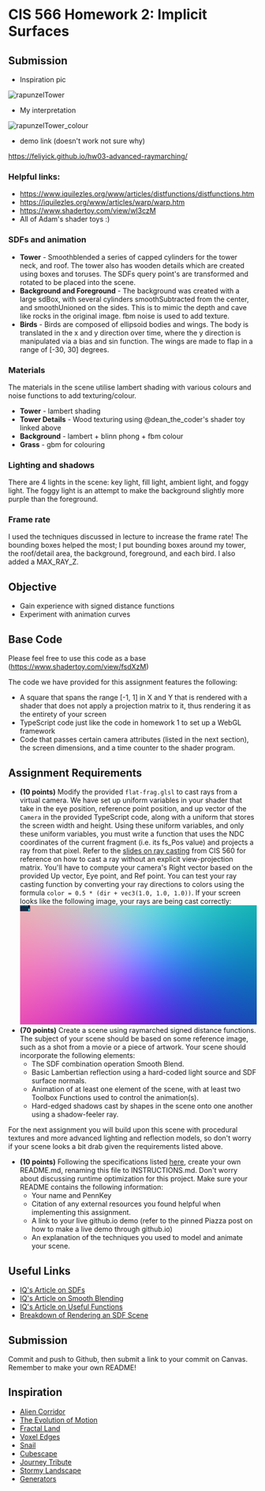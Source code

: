 # CIS 566 Homework 2: Implicit Surfaces

## Submission

- Inspiration pic

![rapunzelTower](https://user-images.githubusercontent.com/59979404/137064871-13563820-6ca4-47be-965b-ebbcd1b8dced.png)

- My interpretation
 
![rapunzelTower_colour](https://user-images.githubusercontent.com/59979404/137066288-8437289d-3260-4e57-8d3a-be3abad622e5.PNG)

- demo link (doesn't work not sure why)

https://feliyick.github.io/hw03-advanced-raymarching/ 

### Helpful links:
- https://www.iquilezles.org/www/articles/distfunctions/distfunctions.htm
- https://iquilezles.org/www/articles/warp/warp.htm
- https://www.shadertoy.com/view/wl3czM
- All of Adam's shader toys :) 

### SDFs and animation

- **Tower** - Smoothblended a series of capped cylinders for the tower neck, and roof. The tower also has wooden details which are created using boxes and toruses. The SDFs query point's are transformed and rotated to be placed into the scene. 
- **Background and Foreground** - The background was created with a large sdBox, with several cylinders smoothSubtracted from the center, and smoothUnioned on the sides. This is  to mimic the depth and cave like rocks in the original image. fbm noise is used to add texture.
- **Birds** - Birds are composed of ellipsoid bodies and wings. The body is translated in the x and y direction over time, where the y direction is manipulated via a bias and sin function. The wings are made to flap in a range of [-30, 30] degrees. 


### Materials 
The materials in the scene utilise lambert shading with various colours and noise functions to add texturing/colour. 
- **Tower** - lambert shading
- **Tower Details** - Wood texturing using @dean_the_coder's shader toy linked above
- **Background** - lambert + blinn phong + fbm colour
- **Grass** - gbm for colouring

### Lighting and shadows
There are 4 lights in the scene: key light, fill light, ambient light, and foggy light. The foggy light is an attempt to make the background slightly more purple than the foreground. 

### Frame rate
I used the techniques discussed in lecture to increase the frame rate! The bounding boxes helped the most; I put bounding boxes around my tower, the roof/detail area, the background, foreground, and each bird. I also added a MAX_RAY_Z. 

## Objective
- Gain experience with signed distance functions
- Experiment with animation curves

## Base Code

Please feel free to use this code as a base (https://www.shadertoy.com/view/fsdXzM)

The code we have provided for this assignment features the following:
- A square that spans the range [-1, 1] in X and Y that is rendered with a
shader that does not apply a projection matrix to it, thus rendering it as the
entirety of your screen
- TypeScript code just like the code in homework 1 to set up a WebGL framework
- Code that passes certain camera attributes (listed in the next section),
the screen dimensions, and a time counter to the shader program.

## Assignment Requirements
- __(10 points)__ Modify the provided `flat-frag.glsl` to cast rays from a
virtual camera. We have set up uniform variables in your shader that take in
the eye position, reference point position, and up vector of the `Camera` in
the provided TypeScript code, along with a uniform that stores the screen width
and height. Using these uniform variables, and only these uniform variables,
you must write a function that uses the NDC coordinates of the current fragment
(i.e. its fs_Pos value) and projects a ray from that pixel. Refer to the [slides
on ray casting](https://docs.google.com/presentation/d/e/2PACX-1vSN5ntJISgdOXOSNyoHimSVKblnPnL-Nywd6aRPI-XPucX9CeqzIEGTjFTwvmjYUgCglTqgvyP1CpxZ/pub?start=false&loop=false&delayms=60000&slide=id.g27215b64c6_0_107)
from CIS 560 for reference on how to cast a ray without an explicit
view-projection matrix. You'll have to compute your camera's Right vector based
on the provided Up vector, Eye point, and Ref point. You can test your ray
casting function by converting your ray directions to colors using the formula
`color = 0.5 * (dir + vec3(1.0, 1.0, 1.0))`. If your screen looks like the
following image, your rays are being cast correctly:
![](rayDir.png)
- __(70 points)__ Create a scene using raymarched signed distance functions.
The subject of your scene should be based on some reference image, such as a
shot from a movie or a piece of artwork. Your scene should incorporate the
following elements:
  - The SDF combination operation Smooth Blend.
  - Basic Lambertian reflection using a hard-coded light source and SDF surface normals.
  - Animation of at least one element of the scene, with at least two Toolbox Functions
  used to control the animation(s).
  - Hard-edged shadows cast by shapes in the scene onto one another using a shadow-feeler ray.

For the next assignment you will build upon this scene with procedural textures and more
advanced lighting and reflection models, so don't worry if your scene looks a bit drab
given the requirements listed above.

- __(10 points)__ Following the specifications listed
[here](https://github.com/pjcozzi/Articles/blob/master/CIS565/GitHubRepo/README.md),
create your own README.md, renaming this file to INSTRUCTIONS.md. Don't worry
about discussing runtime optimization for this project. Make sure your
README contains the following information:
  - Your name and PennKey
  - Citation of any external resources you found helpful when implementing this
  assignment.
  - A link to your live github.io demo (refer to the pinned Piazza post on
    how to make a live demo through github.io)
  - An explanation of the techniques you used to model and animate your scene.

## Useful Links
- [IQ's Article on SDFs](http://www.iquilezles.org/www/articles/distfunctions/distfunctions.htm)
- [IQ's Article on Smooth Blending](http://www.iquilezles.org/www/articles/smin/smin.htm)
- [IQ's Article on Useful Functions](http://www.iquilezles.org/www/articles/functions/functions.htm)
- [Breakdown of Rendering an SDF Scene](http://www.iquilezles.org/www/material/nvscene2008/rwwtt.pdf)


## Submission
Commit and push to Github, then submit a link to your commit on Canvas. Remember
to make your own README!

## Inspiration
- [Alien Corridor](https://www.shadertoy.com/view/4slyRs)
- [The Evolution of Motion](https://www.shadertoy.com/view/XlfGzH)
- [Fractal Land](https://www.shadertoy.com/view/XsBXWt)
- [Voxel Edges](https://www.shadertoy.com/view/4dfGzs)
- [Snail](https://www.shadertoy.com/view/ld3Gz2)
- [Cubescape](https://www.shadertoy.com/view/Msl3Rr)
- [Journey Tribute](https://www.shadertoy.com/view/ldlcRf)
- [Stormy Landscape](https://www.shadertoy.com/view/4ts3z2)
- [Generators](https://www.shadertoy.com/view/Xtf3Rn)
